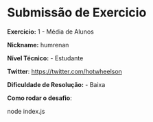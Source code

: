 # Submissão de Exercicio

**Exercicio:** 1 -  Média de Alunos

**Nickname:** humrenan

**Nível Técnico:** - Estudante

**Twitter**: https://twitter.com/hotwheelson

**Dificuldade de Resolução:** - Baixa

**Como rodar o desafio**: 

node index.js